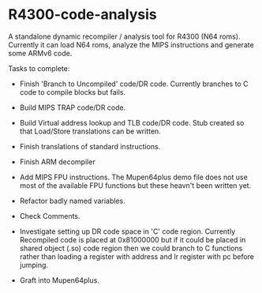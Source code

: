 R4300-code-analysis
===================

A standalone dynamic recompiler / analysis tool for R4300 (N64 roms). 
Currently it can load N64 roms, analyze the MIPS instructions and 
generate some ARMv6 code.

Tasks to complete:

- Finish 'Branch to Uncompiled' code/DR code. 
  Currently branches to C code to compile blocks but fails.

- Build MIPS TRAP code/DR code. 

- Build Virtual address lookup and TLB code/DR code. 
  Stub created so that Load/Store translations can be written.

- Finish translations of standard instructions.

- Finish ARM decompiler

- Add MIPS FPU instructions. 
  The Mupen64plus demo file does not use most of the available FPU functions 
   but these heavn't been written yet.

- Refactor badly named variables. 

- Check Comments.

- Investigate setting up DR code space in 'C' code region. 
  Currently Recompiled code is placed at 0x81000000 but if it could 
  be placed in shared object (.so) code region then we could branch to 
  C functions rather than loading a register with address and lr register
  with pc before jumping.

- Graft into Mupen64plus.
